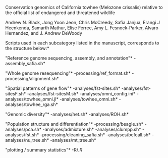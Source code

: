 Conservation genomics of California towhee (Melozone crissalis) relative to the official list of endangered and threatened wildlife


Andrew N. Black, Jong Yoon Jeon, Chris McCreedy, Safia Janjua, Erangi J Heenkenda, Samarth Mathur, Elise Ferree, Amy L. Fesnock-Parker, Alvaro Hernandez, and J. Andrew DeWoody



Scripts used in each subcategory listed in the manuscript, corresponds to the structure below:*

"Reference genome sequencing, assembly, and annotation"*
-assembly_safia.sh*

"Whole genome resequencing"*
-processing/ref_format.sh*
-processing/alignment.sh*

"Spatial patterns of gene flow"*
-analyses/fst-sites.sh*
-analyses/fst-sitesF.sh*
-analyses/fst-sitesM.sh*
-analyses/omni_config.ini*
-analyses/towhee_omni.jl*
-analyses/towhee_omni.sh*
-analyses/towhee_rga.sh*

"Genomic diversity"*
-analyses/het.sh*
-analyses/ROH.sh*

"Population structure and differentiation"*
-processing/beagle.sh*
-analyses/pca.sh*
-analyses/admixture.sh*
-analyses/clumpp.sh*
-analyses/fst.sh*
-processing/cleaning_safia.sh*
-analyses/bcfcall.sh*
-analyses/nu_tree.sh*
-analyses/mt_tree.sh*

"plotting / summary statistics"*
-R/*.R*











